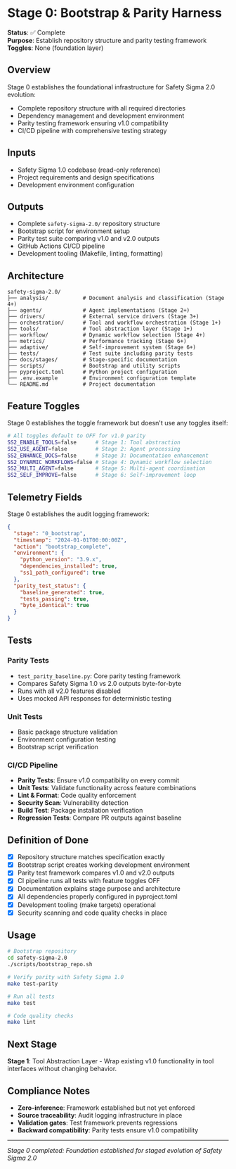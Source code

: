 # Stage 0: Bootstrap & Parity Harness

**Status**: ✅ Complete  
**Purpose**: Establish repository structure and parity testing framework  
**Toggles**: None (foundation layer)

## Overview

Stage 0 establishes the foundational infrastructure for Safety Sigma 2.0 evolution:
- Complete repository structure with all required directories
- Dependency management and development environment
- Parity testing framework ensuring v1.0 compatibility
- CI/CD pipeline with comprehensive testing strategy

## Inputs
- Safety Sigma 1.0 codebase (read-only reference)
- Project requirements and design specifications
- Development environment configuration

## Outputs
- Complete `safety-sigma-2.0/` repository structure
- Bootstrap script for environment setup
- Parity test suite comparing v1.0 and v2.0 outputs
- GitHub Actions CI/CD pipeline
- Development tooling (Makefile, linting, formatting)

## Architecture

```
safety-sigma-2.0/
├── analysis/           # Document analysis and classification (Stage 4+)
├── agents/             # Agent implementations (Stage 2+)
├── drivers/            # External service drivers (Stage 3+)
├── orchestration/      # Tool and workflow orchestration (Stage 1+)
├── tools/              # Tool abstraction layer (Stage 1+)
├── workflow/           # Dynamic workflow selection (Stage 4+)
├── metrics/            # Performance tracking (Stage 6+)
├── adaptive/           # Self-improvement system (Stage 6+)
├── tests/              # Test suite including parity tests
├── docs/stages/        # Stage-specific documentation
├── scripts/            # Bootstrap and utility scripts
├── pyproject.toml      # Python project configuration
├── .env.example        # Environment configuration template
└── README.md           # Project documentation
```

## Feature Toggles

Stage 0 establishes the toggle framework but doesn't use any toggles itself:

```bash
# All toggles default to OFF for v1.0 parity
SS2_ENABLE_TOOLS=false      # Stage 1: Tool abstraction
SS2_USE_AGENT=false         # Stage 2: Agent processing
SS2_ENHANCE_DOCS=false      # Stage 3: Documentation enhancement
SS2_DYNAMIC_WORKFLOWS=false # Stage 4: Dynamic workflow selection
SS2_MULTI_AGENT=false       # Stage 5: Multi-agent coordination
SS2_SELF_IMPROVE=false      # Stage 6: Self-improvement loop
```

## Telemetry Fields

Stage 0 establishes the audit logging framework:

```json
{
  "stage": "0_bootstrap",
  "timestamp": "2024-01-01T00:00:00Z",
  "action": "bootstrap_complete",
  "environment": {
    "python_version": "3.9.x",
    "dependencies_installed": true,
    "ss1_path_configured": true
  },
  "parity_test_status": {
    "baseline_generated": true,
    "tests_passing": true,
    "byte_identical": true
  }
}
```

## Tests

### Parity Tests
- `test_parity_baseline.py`: Core parity testing framework
- Compares Safety Sigma 1.0 vs 2.0 outputs byte-for-byte
- Runs with all v2.0 features disabled
- Uses mocked API responses for deterministic testing

### Unit Tests
- Basic package structure validation
- Environment configuration testing
- Bootstrap script verification

### CI/CD Pipeline
- **Parity Tests**: Ensure v1.0 compatibility on every commit
- **Unit Tests**: Validate functionality across feature combinations
- **Lint & Format**: Code quality enforcement
- **Security Scan**: Vulnerability detection
- **Build Test**: Package installation verification
- **Regression Tests**: Compare PR outputs against baseline

## Definition of Done

- [x] Repository structure matches specification exactly
- [x] Bootstrap script creates working development environment
- [x] Parity test framework compares v1.0 and v2.0 outputs
- [x] CI pipeline runs all tests with feature toggles OFF
- [x] Documentation explains stage purpose and architecture
- [x] All dependencies properly configured in pyproject.toml
- [x] Development tooling (make targets) operational
- [x] Security scanning and code quality checks in place

## Usage

```bash
# Bootstrap repository
cd safety-sigma-2.0
./scripts/bootstrap_repo.sh

# Verify parity with Safety Sigma 1.0
make test-parity

# Run all tests
make test

# Code quality checks
make lint
```

## Next Stage

**Stage 1**: Tool Abstraction Layer - Wrap existing v1.0 functionality in tool interfaces without changing behavior.

## Compliance Notes

- **Zero-inference**: Framework established but not yet enforced
- **Source traceability**: Audit logging infrastructure in place
- **Validation gates**: Test framework prevents regressions
- **Backward compatibility**: Parity tests ensure v1.0 compatibility

---

*Stage 0 completed: Foundation established for staged evolution of Safety Sigma 2.0*
